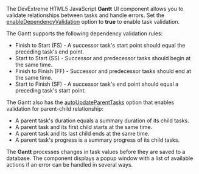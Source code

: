 The DevExtreme HTML5 JavaScript **Gantt** UI component allows you to validate relationships between tasks and handle errors. Set the [enableDependencyValidation](/Documentation/ApiReference/UI_Widgets/dxGantt/Configuration/validation/#enableDependencyValidation) option to **true** to enable task validation.

The Gantt supports the following dependency validation rules:

* Finish to Start (FS) - A successor task's start point should equal the preceding task's end point.
* Start to Start (SS) - Successor and predecessor tasks should begin at the same time.
* Finish to Finish (FF) - Successor and predecessor tasks should end at the same time.
* Start to Finish (SF) - A successor task's end point should equal a preceding task's start point.

The Gantt also has the [autoUpdateParentTasks](/Documentation/ApiReference/UI_Widgets/dxGantt/Configuration/validation/#autoUpdateParentTasks) option that enables validation for parent-child relationship:

* A parent task's duration equals a summary duration of its child tasks.
* A parent task and its first child starts at the same time.
* A parent task and its last child ends at the same time.
* A parent task's progress is a summary progress of its child tasks.

The **Gantt** processes changes in task values before they are saved to a database. The component displays a popup window with a list of available actions if an error can be handled in several ways.
